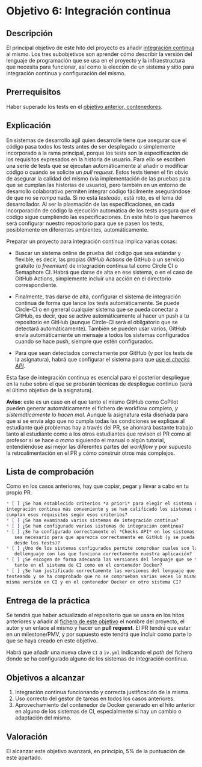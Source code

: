 # Objetivo 6: Integración continua

## Descripción

El principal objetivo de este hito del proyecto es añadir
[integración continua](http://jj.github.io/IV/documentos/temas/Integracion_continua)
al mismo. Los tres subobjetivos son aprender cómo describir la versión del
lenguaje de programación que se usa en el proyecto y la infraestructura que
necesita para funcionar, así como la elección de un sistema y sitio para
integración continua y configuración del mismo.

## Prerrequisitos

Haber superado los tests en el [objetivo anterior, contenedores](5.Docker.md).

## Explicación

En sistemas de desarrollo ágil quien desarrolle tiene que asegurar que
el código pasa todos los tests antes de ser desplegado o simplemente
incorporado a la rama principal, porque los tests son la especificación
de los requisitos expresados en la historia de usuario. Para ello se escriben
una serie de tests que se
ejecutan automáticamente al añadir o modificar código o cuando se
solicite un *pull request*. Estos tests tienen el fin obvio de
asegurar la calidad del mismo (via implementación de las pruebas para
que se cumplan las historias de usuario), pero también en un entorno de
desarrollo colaborativo permiten integrar código fácilmente
asegurándose de que no se *rompa* nada. Si no está *testeado*, está
roto, es el lema del desarrollador. Al ser la plasmación de las
especificaciones, en cada incorporación de código la ejecución
automática de los tests asegura que el código sigue cumpliendo las
especificaciones. En este hito lo que haremos será configurar nuestro
repositorio para que se pasen los tests, posiblemente en diferentes
ambientes, automáticamente.

Preparar un proyecto para integración continua implica varias cosas:

- Buscar un sistema online de prueba del código que sea estándar y flexible, es
  decir, las propias *GitHub Actions* de GitHub o un servicio gratuito (o
  *freemium*) de integración continua tal como Circle CI o Semaphore CI. Habrá
  que darse de alta en ese sistema, o en el caso de GitHub Actions, simplemente
  incluir una acción en el directorio correspondiente.

- Finalmente, tras darse de alta, configurar el sistema de integración continua
  de forma que lance los tests automáticamente. Se puede Circle-CI o en general
  cualquier sistema que se pueda conectar a GitHub, es decir, que se active
  automáticamente al hacer un push a tu repositorio en GitHub (aunque Circle-CI
  será el obligatorio que se detectará automáticamente).  También se pueden usar
  varios, GitHub envía automáticamente un mensaje a todos los sistemas
  configurados cuando se hace push, siempre que estén configurados.

- Para que sean detectados correctamente por GitHub (y por los tests de la
  asignatura), habrá que configurar el sistema para que [use el *checks
  API*](https://docs.github.com/en/rest/reference/checks).

Esta fase de integración continua es esencial para el posterior
despliegue en la nube sobre el que se probarán técnicas de despliegue
continuo (será el último objetivo de la asignatura).

**Aviso**: este es un caso en el que tanto el mismo GitHub como
CoPilot pueden generar automáticamente el fichero de workflow
completo, *y sistemáticamente lo hacen mal*. Aunque la asignatura está
diseñada para que si se envía algo que no cumpla todas las condiciones
se explique al estudiante qué problemas hay a través del PR, se
ahorrará bastante trabajo tanto al estudiante como a los otros
estudiantes que revisen el PR como al profesor si se hace *a mano*
siguiendo el manual o algún tutorial, entendiéndose así mejor las
diferentes partes del *workflow* y por supuesto la retroalimentación
en el PR y cómo construir otros más complejos.

## Lista de comprobación

Como en los casos anteriores, hay que copiar, pegar y llevar a cabo en tu propio
PR.

```markdown
* [ ] ¿Se han establecido criterios *a priori* para elegir el sistema de
integración continua más conveniente y se han calificado los sistemas que
cumplan esos requisitos según esos criterios?
* [ ] ¿Se han examinado varios sistemas de integración continua?
* [ ] ¿Se han configurado varios sistemas de integración continua?
* [ ] ¿Se ha configurado correctamente el *Checks API* en los sistemas en los que
   sea necesario para que aparezca correctamente en GitHub (y se pueda comprobar
   desde los tests)?
* [ ] ¿Uno de los sistemas configurados permite comprobar cuales son las versiones
   dellenguaje con las que funciona correctamente nuestra aplicación?
* [ ] ¿Se escogen de forma adecuada las versiones del lenguaje que se testean,
   tanto en el sistema de CI como en el contenedor Docker?
* [ ] ¿Se han justificado correctamente las versiones del lenguaje que se están
testeando y se ha comprobado que no se comprueban varias veces lo mismo (la
misma versión en CI y en el contenedor Docker en otro sistema CI?

```

## Entrega de la práctica

Se tendrá que haber actualizado el repositorio que se usara en los hitos
anteriores y añadir al
[fichero de este objetivo](https://github.com/JJ/IV-/blob/master/proyectos/objetivo-6.md)
el nombre del proyecto, el autor y un enlace al mismo y hacer un **pull
request**. El PR tendrá que estar en un milestone/PMV, y por supuesto este
tendrá que incluir como parte lo que se haya creado en este objetivo.

Habrá que añadir una nueva clave `CI` a `iv.yml` indicando el *path* del fichero
donde se ha configurado alguno de los sistemas de integración continua.

## Objetivos a alcanzar

1. Integración continua funcionando y correcta justificación
  de la misma.
2. Uso correcto del gestor de tareas en todos los casos
   anteriores.
3. Aprovechamiento del contenedor de Docker generado en el hito anterior en
   alguno de los sistemas de CI, especialmente si hay un cambio o adaptación del
   mismo.

## Valoración

El alcanzar este objetivo avanzará, en principio, 5% de la puntuación de este
apartado.

